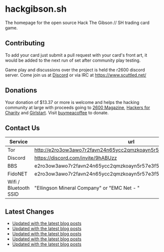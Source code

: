 # hackgibson.sh
The homepage for the open source Hack The Gibson // SH trading card game.


## Contributing

To add your card just submit a pull request with your card's front art, it would be added to the next run of set after community play testing.

Game play and discussions over the project is held the r2600 discord server. Come join us at [Discord](https://discord.com/invite/9hABUzz) or via IRC at https://www.scuttled.net/


## Donations

Your donation of $13.37 or more is welcome and helps the hacking community at large with proceeds going to [2600 Magazine](https://2600.com/), [Hackers for Charity](https://hackersforcharity.org) and [Girlstart](https://girlstart.org).  Visit [buymeacoffee](https://www.buymeacoffee.com/hackgibson.sh) to donate.


## Contact Us

Service | url
-|-
Tor | http://e2ro3ow3awo7r2favn24n65ycc2qmzkoayn5r57e3f56nvjwdcgg32ad.onion
Discord | https://discord.com/invite/9hABUzz
BBS | e2ro3ow3awo7r2favn24n65ycc2qmzkoayn5r57e3f56nvjwdcgg32ad.onion:23
FidoNET | e2ro3ow3awo7r2favn24n65ycc2qmzkoayn5r57e3f56nvjwdcgg32ad.onion:24554
Wifi / Bluetooth SSID | "Ellingson Mineral Company" or "EMC Net - <fidonet address>"

## Latest Changes
<!-- BLOG-POST-LIST:START -->
- [Updated with the latest blog posts](https://github.com/DFW2600/hackgibson.sh/commit/37c29a50594bdee21125cff65902f4025d186719)
- [Updated with the latest blog posts](https://github.com/DFW2600/hackgibson.sh/commit/db4cb5903dd25d46f2595abf12ecea6b34942952)
- [Updated with the latest blog posts](https://github.com/DFW2600/hackgibson.sh/commit/04e093c442eb8f4dca7e0c5efa7d2c922614be72)
- [Updated with the latest blog posts](https://github.com/DFW2600/hackgibson.sh/commit/e3f3bde944d61ec247fbd0c485d5904a93a8b943)
- [Updated with the latest blog posts](https://github.com/DFW2600/hackgibson.sh/commit/e6c91702904e35e460c66ad3e60923a479e9f514)
<!-- BLOG-POST-LIST:END -->
